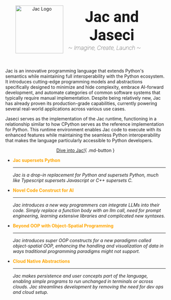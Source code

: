 #
<div class="hero" style="background-color: var(--bg-color); padding: 2rem; text-align: center;">
  <div class="container">
    <div style="display: flex; align-items: center; justify-content: center;">
      <img src="/assets/logo.png" alt="Jac Logo" width="150rem"/>
      <div style="color: var(--hero-text-color); font-size: 3rem; font-weight: 600; margin-left: 1rem; font-family: 'Roboto', sans-serif; display: flex; flex-direction: column; align-items: flex-start;">
        Jac and Jaseci
        <span style="font-size: 1.2rem; font-style: italic; font-weight: 100; margin: 0; color: var(--hero-text-color);">
          ~ Imagine, Create, Launch ~
        </span>
      </div>
    </div>
  </div>
</div>

Jac is an innovative programming language that extends Python's semantics while maintaining full interoperability with the Python ecosystem. It introduces cutting-edge programming models and abstractions specifically designed to minimize and hide complexity, embrace AI-forward development, and automate categories of common software systems that typically require manual implementation. Despite being relatively new, Jac has already proven its production-grade capabilities, currently powering several real-world applications across various use cases.

Jaseci serves as the implementation of the Jac runtime, functioning in a relationship similar to how CPython serves as the reference implementation for Python. This runtime environment enables Jac code to execute with its enhanced features while maintaining the seamless Python interoperability that makes the language particularly accessible to Python developers.

<div class="grid cards" style="text-align: center;" markdown>

[Dive into Jac!](learn/introduction.md){ .md-button }

</div>

<div class="grid cards" markdown>

- <span style="color: orange; font-weight: bold">Jac supersets Python</span>

    ---

    *Jac is a drop-in replacement for Python and supersets Python, much like Typescript supersets Javascript or C++ supersets C.*

- <span style="color: orange; font-weight: bold">Novel Code Construct for AI</span>

    ---

    *Jac introduces a new way programmers can integrate LLMs into their code. Simply replace a function body with an llm call, need for prompt engineering, learning extensive libraries and complicated new syntaxes.*



- <span style="color: orange; font-weight: bold">Beyond OOP with Object-Spatial Programming</span>

    ---

    *Jac introduces super OOP constructs for a new paradigmn called object-spatial OOP, enhancing the handling and visualization of data in ways traditional programming paradigms might not support.*

- <span style="color: orange; font-weight: bold">Cloud Native Abstractions</span>

    ---

     *Jac makes persistence and user concepts part of the language, enabling simple programs to run unchanged in terminals or across clouds. Jac streamlines development by removing the need for dev ops and cloud setup.*

</div>
<!-- # Welcome to Jac

**Jac** combines the power and flexibility of Python's ecosystem and 'pythonic' coding style with a unique 'jactastic' approach to programming. It draws inspiration from a variety of programming languages to improve upon Python to create an engaging, productive, and intuitive coding experience, giving the coder all of python's power, plus superpowers. Additionally, Jac introduces a keystone innovation that may prove to be a monumental advancement in programming languages called the **Object-Spatial Programming Model**.

Just as Object-Oriented Programming (OOP) brought a higher level of abstraction to C and Fortran's functions offered a new way to manage assembly code, Jac introduces Object-Spatial Programming constructs expanding on the concept of OOP. This new model is a higher-level abstraction that lets programmers rethink how they interact with data structures, and enable new ways of thinking and being productive.

That being said, Jac was meticulously designed to provide a seamless gradient of expressiveness allowing coders to code in a familiar pythonic style, while using as much or as little object-spatial semantics as they'd like.

## A Love Letter to Python, and Beyond

Jac's design encapsulates a love for the world of programming, computers, and code. It captures the spirit of what makes coding joyful while expanding upon the foundation laid by the beloved language - Python. At its core, Jac is a love letter to Python and modern coding. It inherits the clean syntax, flexibility, and broad applicability that makes Python one of the most popular programming languages in the world while being designed to give us coders new (and old) superpowers.

## A New Home Language

The goal of Jac is to serve as a home language for a coders lifestyle. Jac is built for us, folks who love python, see coding as beauty, and are serious hackers aiming to launch everything they do to the world. It is the language that I've always wanted and one that I believe you will enjoy too. We are looking forward to seeing what you will create with Jac, and how you will add to its evolving story.

Join us on this exciting journey. Let's make code art with Jac. -->